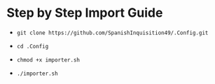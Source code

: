 # Step by Step Import Guide

* ```git clone https://github.com/SpanishInquisition49/.Config.git```
  
* ```cd .Config```
  
* ```chmod +x importer.sh```
  
* ```./importer.sh```
